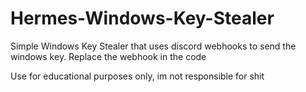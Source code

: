 # Hermes-Windows-Key-Stealer

Simple Windows Key Stealer that uses discord webhooks to send the windows key. Replace the webhook in the code


Use for educational purposes only, im not responsible for shit

